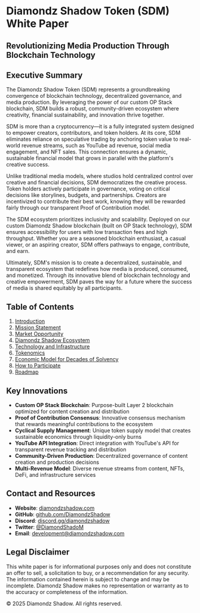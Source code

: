 # Diamondz Shadow Token (SDM) White Paper

## Revolutionizing Media Production Through Blockchain Technology

## Executive Summary

The Diamondz Shadow Token (SDM) represents a groundbreaking convergence of blockchain technology, decentralized governance, and media production. By leveraging the power of our custom OP Stack blockchain, SDM builds a robust, community-driven ecosystem where creativity, financial sustainability, and innovation thrive together.

SDM is more than a cryptocurrency—it is a fully integrated system designed to empower creators, contributors, and token holders. At its core, SDM eliminates reliance on speculative trading by anchoring token value to real-world revenue streams, such as YouTube ad revenue, social media engagement, and NFT sales. This connection ensures a dynamic, sustainable financial model that grows in parallel with the platform's creative success.

Unlike traditional media models, where studios hold centralized control over creative and financial decisions, SDM democratizes the creative process. Token holders actively participate in governance, voting on critical decisions like storylines, budgets, and partnerships. Creators are incentivized to contribute their best work, knowing they will be rewarded fairly through our transparent Proof of Contribution model.

The SDM ecosystem prioritizes inclusivity and scalability. Deployed on our custom Diamondz Shadow blockchain (built on OP Stack technology), SDM ensures accessibility for users with low transaction fees and high throughput. Whether you are a seasoned blockchain enthusiast, a casual viewer, or an aspiring creator, SDM offers pathways to engage, contribute, and earn.

Ultimately, SDM's mission is to create a decentralized, sustainable, and transparent ecosystem that redefines how media is produced, consumed, and monetized. Through its innovative blend of blockchain technology and creative empowerment, SDM paves the way for a future where the success of media is shared equitably by all participants.

## Table of Contents

1. [Introduction](introduction.md)
2. [Mission Statement](mission-statement.md)
3. [Market Opportunity](market-opportunity.md)
4. [Diamondz Shadow Ecosystem](diamondz-shadow-ecosystem.md)
5. [Technology and Infrastructure](technology-and-infrastructure.md)
6. [Tokenomics](tokenomics.md)
7. [Economic Model for Decades of Solvency](economic-model-for-decades-of-solvency.md)
8. [How to Participate](how-to-participate.md)
9. [Roadmap](roadmap.md)

## Key Innovations

- **Custom OP Stack Blockchain**: Purpose-built Layer 2 blockchain optimized for content creation and distribution
- **Proof of Contribution Consensus**: Innovative consensus mechanism that rewards meaningful contributions to the ecosystem
- **Cyclical Supply Management**: Unique token supply model that creates sustainable economics through liquidity-only burns
- **YouTube API Integration**: Direct integration with YouTube's API for transparent revenue tracking and distribution
- **Community-Driven Production**: Decentralized governance of content creation and production decisions
- **Multi-Revenue Model**: Diverse revenue streams from content, NFTs, DeFi, and infrastructure services

## Contact and Resources

- **Website**: [diamondzshadow.com](https://diamondzshadow.com)
- **GitHub**: [github.com/DiamondzShadow](https://github.com/DiamondzShadow)
- **Discord**: [discord.gg/diamondzshadow](https://discord.gg/diamondzshadow)
- **Twitter**: [@DiamondShadoM](https://twitter.com/DiamondShadoM)
- **Email**: development@diamondzshadow.com

## Legal Disclaimer

This white paper is for informational purposes only and does not constitute an offer to sell, a solicitation to buy, or a recommendation for any security. The information contained herein is subject to change and may be incomplete. Diamondz Shadow makes no representation or warranty as to the accuracy or completeness of the information.

© 2025 Diamondz Shadow. All rights reserved.
